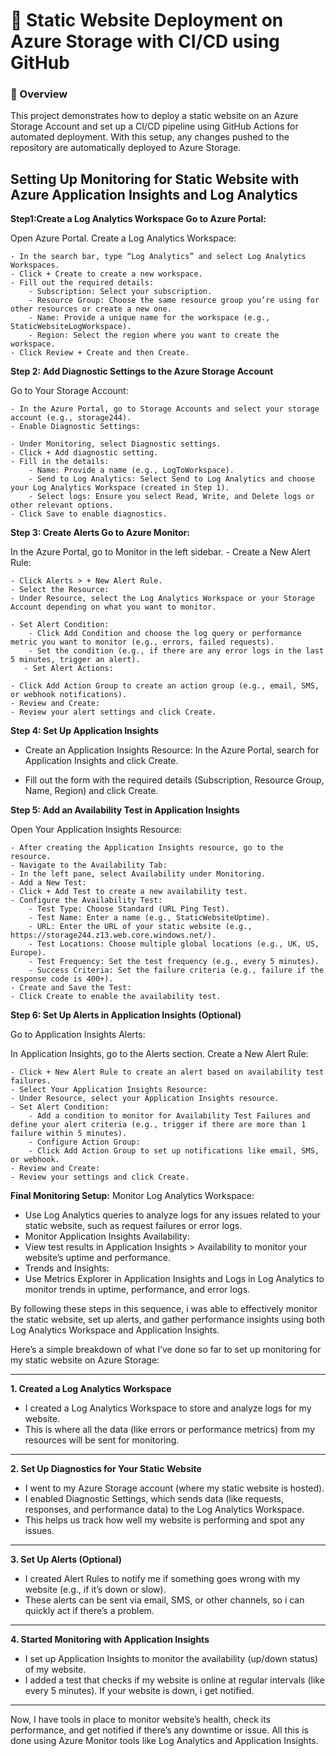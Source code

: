 <h1>🚀 Static Website Deployment on Azure Storage with CI/CD using GitHub</h1>

<h3>📌 Overview</h3>

<p>This project demonstrates how to deploy a static website on an Azure Storage Account and set up a CI/CD pipeline using GitHub Actions for automated deployment. With this setup, any changes pushed to the repository are automatically deployed to Azure Storage.</p>



## Setting Up Monitoring for Static Website with Azure Application Insights and Log Analytics
**Step1:Create a Log Analytics Workspace
Go to Azure Portal:**

Open Azure Portal.
Create a Log Analytics Workspace:

    - In the search bar, type “Log Analytics” and select Log Analytics Workspaces.
    - Click + Create to create a new workspace.
    - Fill out the required details:
        - Subscription: Select your subscription.
        - Resource Group: Choose the same resource group you’re using for other resources or create a new one.
        - Name: Provide a unique name for the workspace (e.g., StaticWebsiteLogWorkspace).
        - Region: Select the region where you want to create the workspace.
    - Click Review + Create and then Create.

**Step 2: Add Diagnostic Settings to the Azure Storage Account**

Go to Your Storage Account:

    - In the Azure Portal, go to Storage Accounts and select your storage account (e.g., storage244).
    - Enable Diagnostic Settings:

    - Under Monitoring, select Diagnostic settings.
    - Click + Add diagnostic setting.
    - Fill in the details:
        - Name: Provide a name (e.g., LogToWorkspace).
        - Send to Log Analytics: Select Send to Log Analytics and choose your Log Analytics Workspace (created in Step 1).
        - Select logs: Ensure you select Read, Write, and Delete logs or other relevant options.
    - Click Save to enable diagnostics.


**Step 3: Create Alerts
Go to Azure Monitor:**

In the Azure Portal, go to Monitor in the left sidebar.
    - Create a New Alert Rule:

    - Click Alerts > + New Alert Rule.
    - Select the Resource:
    - Under Resource, select the Log Analytics Workspace or your Storage Account depending on what you want to monitor.

    - Set Alert Condition:
        - Click Add Condition and choose the log query or performance metric you want to monitor (e.g., errors, failed requests).
        - Set the condition (e.g., if there are any error logs in the last 5 minutes, trigger an alert).
       - Set Alert Actions:

    - Click Add Action Group to create an action group (e.g., email, SMS, or webhook notifications).
    - Review and Create:
    - Review your alert settings and click Create.

**Step 4: Set Up Application Insights**

- Create an Application Insights Resource:
In the Azure Portal, search for Application Insights and click Create.

- Fill out the form with the required details (Subscription, Resource Group, Name, Region) and click Create.

**Step 5: Add an Availability Test in Application Insights**

Open Your Application Insights Resource:

    - After creating the Application Insights resource, go to the resource.
    - Navigate to the Availability Tab:
    - In the left pane, select Availability under Monitoring.
    - Add a New Test:
    - Click + Add Test to create a new availability test.
    - Configure the Availability Test:
        - Test Type: Choose Standard (URL Ping Test).
        - Test Name: Enter a name (e.g., StaticWebsiteUptime).
        - URL: Enter the URL of your static website (e.g., https://storage244.z13.web.core.windows.net/).
        - Test Locations: Choose multiple global locations (e.g., UK, US, Europe).
        - Test Frequency: Set the test frequency (e.g., every 5 minutes).
        - Success Criteria: Set the failure criteria (e.g., failure if the response code is 400+).
    - Create and Save the Test:
    - Click Create to enable the availability test.

**Step 6: Set Up Alerts in Application Insights (Optional)**

Go to Application Insights Alerts:

In Application Insights, go to the Alerts section.
Create a New Alert Rule:

    - Click + New Alert Rule to create an alert based on availability test failures.
    - Select Your Application Insights Resource:
    - Under Resource, select your Application Insights resource.
    - Set Alert Condition:
        - Add a condition to monitor for Availability Test Failures and define your alert criteria (e.g., trigger if there are more than 1 failure within 5 minutes).
        - Configure Action Group:
        - Click Add Action Group to set up notifications like email, SMS, or webhook.
    - Review and Create:
    - Review your settings and click Create.

**Final Monitoring Setup:**
Monitor Log Analytics Workspace:
- Use Log Analytics queries to analyze logs for any issues related to your static website, such as request failures or error logs.
- Monitor Application Insights Availability:
- View test results in Application Insights > Availability to monitor your website’s uptime and performance.
- Trends and Insights:
- Use Metrics Explorer in Application Insights and Logs in Log Analytics to monitor trends in uptime, performance, and error logs.

By following these steps in this sequence, i was  able to effectively monitor the  static website, set up alerts, and gather performance insights using both Log Analytics Workspace and Application Insights.

Here’s a simple breakdown of what I’ve done so far to set up monitoring for my static website on Azure Storage:
________________________________________
**1. Created a Log Analytics Workspace**
- I created a Log Analytics Workspace to store and analyze logs for my website.
- This is where all the data (like errors or performance metrics) from my resources will be sent for monitoring.
________________________________________
**2. Set Up Diagnostics for Your Static Website**
- I went to my Azure Storage account (where my static website is hosted).
- I enabled Diagnostic Settings, which sends data (like requests, responses, and performance data) to the Log Analytics Workspace.
- This helps us track how well my website is performing and spot any issues.
________________________________________
**3. Set Up Alerts (Optional)**
- I created Alert Rules to notify me if something goes wrong with my website (e.g., if it’s down or slow).
- These alerts can be sent via email, SMS, or other channels, so i can quickly act if there’s a problem.
________________________________________
**4. Started Monitoring with Application Insights**
- I set up Application Insights to monitor the availability (up/down status) of my website.
- I added a test that checks if my website is online at regular intervals (like every 5 minutes). If your website is down, i get notified.
________________________________________
Now, I have tools in place to monitor  website’s health, check its performance, and get notified if there’s any downtime or issue. All this is done using Azure Monitor tools like Log Analytics and Application Insights.
